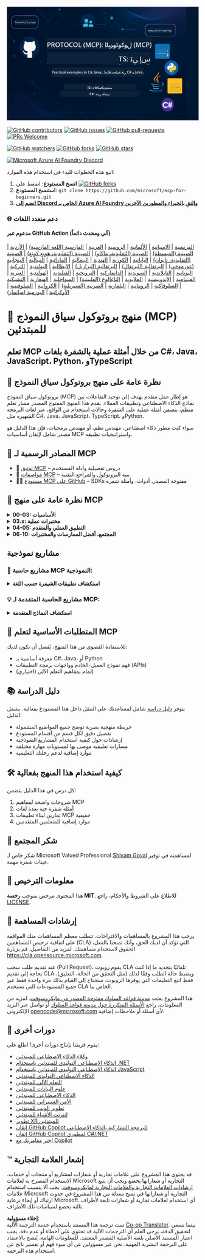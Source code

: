 <!--
CO_OP_TRANSLATOR_METADATA:
{
  "original_hash": "a94f85d76c34db9e2230c3d70787d320",
  "translation_date": "2025-06-27T14:43:07+00:00",
  "source_file": "README.md",
  "language_code": "ar"
}
-->
![MCP-for-beginners](../../translated_images/mcp-beginners.2ce2b317996369ff66c5b72e25eff9d4288ab2741fc70c0b4e523d1ae1e249fd.ar.png) 

[![GitHub contributors](https://img.shields.io/github/contributors/microsoft/mcp-for-beginners.svg)](https://GitHub.com/microsoft/mcp-for-beginners/graphs/contributors)
[![GitHub issues](https://img.shields.io/github/issues/microsoft/mcp-for-beginners.svg)](https://GitHub.com/microsoft/mcp-for-beginners/issues)
[![GitHub pull-requests](https://img.shields.io/github/issues-pr/microsoft/mcp-for-beginners.svg)](https://GitHub.com/microsoft/mcp-for-beginners/pulls)
[![PRs Welcome](https://img.shields.io/badge/PRs-welcome-brightgreen.svg?style=flat-square)](http://makeapullrequest.com)

[![GitHub watchers](https://img.shields.io/github/watchers/microsoft/mcp-for-beginners.svg?style=social&label=Watch)](https://GitHub.com/microsoft/mcp-for-beginners/watchers)
[![GitHub forks](https://img.shields.io/github/forks/microsoft/mcp-for-beginners.svg?style=social&label=Fork)](https://GitHub.com/microsoft/mcp-for-beginners/fork)
[![GitHub stars](https://img.shields.io/github/stars/microsoft/mcp-for-beginners?style=social&label=Star)](https://GitHub.com/microsoft/mcp-for-beginners/stargazers)


[![Microsoft Azure AI Foundry Discord](https://dcbadge.vercel.app/api/server/ByRwuEEgH4)](https://discord.com/invite/ByRwuEEgH4)


اتبع هذه الخطوات للبدء في استخدام هذه الموارد:
1. **انسخ المستودع**: اضغط على [![GitHub forks](https://img.shields.io/github/forks/microsoft/mcp-for-beginners.svg?style=social&label=Fork)](https://GitHub.com/microsoft/mcp-for-beginners/fork)
2. **استنسخ المستودع**: `git clone https://github.com/microsoft/mcp-for-beginners.git`
3. [**انضم إلى Discord الخاص بـ Azure AI Foundry والتقِ بالخبراء والمطورين الآخرين**](https://discord.com/invite/ByRwuEEgH4)


### 🌐 دعم متعدد اللغات

#### مدعوم عبر GitHub Action (آلي ومحدث دائماً)
[الفرنسية](../fr/README.md) | [الإسبانية](../es/README.md) | [الألمانية](../de/README.md) | [الروسية](../ru/README.md) | [العربية](./README.md) | [الفارسية (اللغة الفارسية)](../fa/README.md) | [الأردية](../ur/README.md) | [الصينية (المبسطة)](../zh/README.md) | [الصينية (التقليدية، ماكاو)](../mo/README.md) | [الصينية (التقليدية، هونغ كونغ)](../hk/README.md) | [الصينية (التقليدية، تايوان)](../tw/README.md) | [اليابانية](../ja/README.md) | [الكورية](../ko/README.md) | [الهندية](../hi/README.md) | [البنغالية](../bn/README.md) | [الماراثية](../mr/README.md) | [النيبالية](../ne/README.md) | [البنجابية (غورموخي)](../pa/README.md) | [البرتغالية (البرتغال)](../pt/README.md) | [البرتغالية (البرازيل)](../br/README.md) | [الإيطالية](../it/README.md) | [البولندية](../pl/README.md) | [التركية](../tr/README.md) | [اليونانية](../el/README.md) | [التايلاندية](../th/README.md) | [السويدية](../sv/README.md) | [الدانماركية](../da/README.md) | [النرويجية](../no/README.md) | [الفنلندية](../fi/README.md) | [الهولندية](../nl/README.md) | [العبرية](../he/README.md) | [الفيتنامية](../vi/README.md) | [الإندونيسية](../id/README.md) | [الملايوية](../ms/README.md) | [التاغالوغ (الفلبينية)](../tl/README.md) | [السواحلية](../sw/README.md) | [الهنغارية](../hu/README.md) | [التشيكية](../cs/README.md) | [السلوفاكية](../sk/README.md) | [الرومانية](../ro/README.md) | [البلغارية](../bg/README.md) | [الصربية (السيريلية)](../sr/README.md) | [الكرواتية](../hr/README.md) | [السلوفينية](../sl/README.md) | [الأوكرانية](../uk/README.md) | [البورمية (ميانمار)](../my/README.md)
# 🚀 منهج بروتوكول سياق النموذج (MCP) للمبتدئين

## **تعلم MCP من خلال أمثلة عملية بالشفرة بلغات C#، Java، JavaScript، Python، وTypeScript**

## 🧠 نظرة عامة على منهج بروتوكول سياق النموذج

بروتوكول سياق النموذج (MCP) هو إطار عمل متقدم يهدف إلى توحيد التفاعلات بين نماذج الذكاء الاصطناعي وتطبيقات العملاء. يقدم هذا المنهج المفتوح المصدر مسار تعلم منظم، يتضمن أمثلة عملية على الشفرة وحالات استخدام من الواقع، عبر لغات البرمجة الشهيرة مثل C#، Java، JavaScript، TypeScript، وPython.

سواء كنت مطور ذكاء اصطناعي، مهندس نظم، أو مهندس برمجيات، فإن هذا الدليل هو مصدر شامل لإتقان أساسيات MCP واستراتيجيات تطبيقه.

## 🔗 المصادر الرسمية لـ MCP

- 📘 [توثيق MCP](https://modelcontextprotocol.io/) – دروس تفصيلية وأدلة المستخدم  
- 📜 [مواصفات MCP](https://spec.modelcontextprotocol.io/) – بنية البروتوكول والمراجع التقنية  
- 🧑‍💻 [مستودع MCP على GitHub](https://github.com/modelcontextprotocol) – SDKs مفتوحة المصدر، أدوات، وأمثلة شفرة  

## 🧭 نظرة عامة على منهج MCP

<details>
  <summary><strong>00-03: الأساسيات</strong></summary>

- **00. مقدمة في MCP**  
  نظرة عامة على بروتوكول سياق النموذج وأهميته في خطوط أنابيب الذكاء الاصطناعي. [اقرأ المزيد](./00-Introduction/README.md)
- **01. شرح المفاهيم الأساسية**  
  استكشاف معمق للمفاهيم الأساسية في MCP. [اقرأ المزيد](./01-CoreConcepts/README.md)
- **02. الأمان في MCP**  
  التهديدات الأمنية وأفضل الممارسات. [اقرأ المزيد](./02-Security/README.md)
- **03. البدء مع MCP**  
  إعداد البيئة، الخوادم/العملاء الأساسية، التكامل. [اقرأ المزيد](./03-GettingStarted/README.md)
</details>

<details>
  <summary><strong>03.x: مختبرات عملية</strong></summary>

- **3.1. أول خادم** – [الدليل](./03-GettingStarted/01-first-server/README.md)
- **3.2. أول عميل** – [الدليل](./03-GettingStarted/02-client/README.md)
- **3.3. عميل مع LLM** – [الدليل](./03-GettingStarted/03-llm-client/README.md)
- **3.4. استهلاك خادم باستخدام Visual Studio Code** – [الدليل](./03-GettingStarted/04-vscode/README.md)
- **3.5. إنشاء خادم باستخدام SSE** – [الدليل](./03-GettingStarted/05-sse-server/README.md)
- **3.6. البث عبر HTTP** – [الدليل](./03-GettingStarted/06-http-streaming/README.md)
- **3.7. استخدام مجموعة أدوات الذكاء الاصطناعي** – [الدليل](./03-GettingStarted/07-aitk/README.md)
- **3.8. اختبار خادمك** – [الدليل](./03-GettingStarted/08-testing/README.md)
- **3.9. نشر خادمك** – [الدليل](./03-GettingStarted/09-deployment/README.md)
</details>

<details>
  <summary><strong>04-05: التطبيق العملي والمتقدم</strong></summary>

- **04. التطبيق العملي**  
  SDKs، التصحيح، الاختبار، قوالب التعليمات القابلة لإعادة الاستخدام. [اقرأ المزيد](./04-PracticalImplementation/README.md)
- **05. مواضيع متقدمة في MCP**  
  الذكاء الاصطناعي متعدد الوسائط، التوسع، استخدام المؤسسات. [اقرأ المزيد](./05-AdvancedTopics/README.md)
- **5.1. تكامل MCP مع Azure** – [الدليل](./05-AdvancedTopics/mcp-integration/README.md)
- **5.2. تعدد الوسائط** – [الدليل](./05-AdvancedTopics/mcp-multi-modality/README.md)
- **5.3. عرض توضيحي لـ MCP OAuth2** – [الدليل](./05-AdvancedTopics/mcp-oauth2-demo/README.md)
- **5.4. سياقات الجذر** – [الدليل](./05-AdvancedTopics/mcp-root-contexts/README.md)
- **5.5. التوجيه** – [الدليل](./05-AdvancedTopics/mcp-routing/README.md)
- **5.6. أخذ العينات** – [الدليل](./05-AdvancedTopics/mcp-sampling/README.md)
- **5.7. التوسع** – [الدليل](./05-AdvancedTopics/mcp-scaling/README.md)
- **5.8. الأمان** – [الدليل](./05-AdvancedTopics/mcp-security/README.md)
- **5.9. بحث الويب MCP** – [الدليل](./05-AdvancedTopics/web-search-mcp/README.md)
- **5.10. البث المباشر** – [الدليل](./05-AdvancedTopics/mcp-realtimestreaming/README.md)
- **5.11. بحث الويب في الوقت الحقيقي** – [الدليل](./05-AdvancedTopics/mcp-realtimesearch/README.md)
- **5.12. توثيق Entra ID لخوادم بروتوكول سياق النموذج** – [الدليل](./05-AdvancedTopics/mcp-security-entra/README.md)
</details>

<details>
  <summary><strong>06-10: المجتمع، أفضل الممارسات والمختبرات</strong></summary>
- **06. مساهمات المجتمع** – [الدليل](./06-CommunityContributions/README.md)
- **07. دروس من التبني المبكر** – [الدليل](./07-LessonsFromEarlyAdoption/README.md)
- **08. أفضل الممارسات لـ MCP** – [الدليل](./08-BestPractices/README.md)
- **09. دراسات حالة MCP** – [الدليل](./09-CaseStudy/README.md)
- **10. تبسيط سير عمل الذكاء الاصطناعي: بناء خادم MCP باستخدام AI Toolkit** – [مختبر عملي](./10-StreamliningAIWorkflowsBuildingAnMCPServerWithAIToolkit/README.md)
</details>

## مشاريع نموذجية

### 🧮 مشاريع حاسبة MCP النموذجية:
<details>
  <summary><strong>استكشاف تطبيقات الشيفرة حسب اللغة</strong></summary>

  - [مثال خادم MCP بلغة C#](./03-GettingStarted/samples/csharp/README.md)
  - [حاسبة MCP بلغة Java](./03-GettingStarted/samples/java/calculator/README.md)
  - [عرض MCP بلغة JavaScript](./03-GettingStarted/samples/javascript/README.md)
  - [خادم MCP بلغة Python](../../03-GettingStarted/samples/python/mcp_calculator_server.py)
  - [مثال MCP بلغة TypeScript](./03-GettingStarted/samples/typescript/README.md)

</details>

### 💡 مشاريع الحاسبة المتقدمة لـ MCP:
<details>
  <summary><strong>استكشاف النماذج المتقدمة</strong></summary>

  - [نموذج متقدم بلغة C#](./04-PracticalImplementation/samples/csharp/README.md)
  - [مثال تطبيق حاوية بلغة Java](./04-PracticalImplementation/samples/java/containerapp/README.md)
  - [نموذج متقدم بلغة JavaScript](./04-PracticalImplementation/samples/javascript/README.md)
  - [تطبيق معقد بلغة Python](../../04-PracticalImplementation/samples/python/mcp_sample.py)
  - [نموذج حاوية بلغة TypeScript](./04-PracticalImplementation/samples/typescript/README.md)

</details>

## 🎯 المتطلبات الأساسية لتعلم MCP

للاستفادة القصوى من هذا المنهج، يُفضل أن تكون لديك:

- معرفة أساسية بـ C#، Java، أو Python  
- فهم نموذج العميل-الخادم وواجهات برمجة التطبيقات (APIs)  
- (اختياري) إلمام بمفاهيم التعلم الآلي  

## 📚 دليل الدراسة

يتوفر [دليل دراسة](./study_guide.md) شامل لمساعدتك على التنقل داخل هذا المستودع بفعالية. يشمل الدليل:

- خريطة منهجية بصرية توضح جميع المواضيع المشمولة  
- تفصيل دقيق لكل قسم من أقسام المستودع  
- إرشادات حول كيفية استخدام المشاريع النموذجية  
- مسارات تعليمية موصى بها لمستويات مهارة مختلفة  
- موارد إضافية لدعم رحلتك التعليمية  

## 🛠️ كيفية استخدام هذا المنهج بفعالية

كل درس في هذا الدليل يتضمن:

1. شروحات واضحة لمفاهيم MCP  
2. أمثلة شفرة حية بعدة لغات  
3. تمارين لبناء تطبيقات MCP حقيقية  
4. موارد إضافية للمتعلمين المتقدمين  

## 🌟 شكر المجتمع

شكر خاص لـ Microsoft Valued Professional [Shivam Goyal](https://www.linkedin.com/in/shivam2003/) لمساهمته في توفير عينات شفرة مهمة.

## 📜 معلومات الترخيص

هذا المحتوى مرخص بموجب **رخصة MIT**. للاطلاع على الشروط والأحكام، راجع [LICENSE](../../LICENSE).

## 🤝 إرشادات المساهمة

يرحب هذا المشروع بالمساهمات والاقتراحات. تتطلب معظم المساهمات منك الموافقة على اتفاقية ترخيص المساهمين (CLA) التي تؤكد أن لديك الحق، وأنك تمنحنا بالفعل، الحقوق لاستخدام مساهمتك. لمزيد من التفاصيل، قم بزيارة <https://cla.opensource.microsoft.com>.

عند تقديم طلب سحب (Pull Request)، يقوم روبوت CLA تلقائيًا بتحديد ما إذا كنت بحاجة إلى تقديم CLA ويضبط حالة الطلب وفقًا لذلك (مثل التحقق من الحالة، التعليق). فقط اتبع التعليمات التي يوفرها الروبوت. ستحتاج إلى القيام بذلك مرة واحدة فقط عبر جميع المستودعات التي تستخدم CLA الخاص بنا.

هذا المشروع يعتمد [مدونة قواعد السلوك مفتوحة المصدر من مايكروسوفت](https://opensource.microsoft.com/codeofconduct/). لمزيد من المعلومات، راجع [الأسئلة المتكررة حول مدونة قواعد السلوك](https://opensource.microsoft.com/codeofconduct/faq/) أو تواصل عبر البريد الإلكتروني [opencode@microsoft.com](mailto:opencode@microsoft.com) لأي أسئلة أو ملاحظات إضافية.

## 🎒 دورات أخرى
يقوم فريقنا بإنتاج دورات أخرى! اطلع على:

- [وكلاء الذكاء الاصطناعي للمبتدئين](https://github.com/microsoft/ai-agents-for-beginners?WT.mc_id=academic-105485-koreyst)
- [الذكاء الاصطناعي التوليدي للمبتدئين باستخدام .NET](https://github.com/microsoft/Generative-AI-for-beginners-dotnet?WT.mc_id=academic-105485-koreyst)
- [الذكاء الاصطناعي التوليدي للمبتدئين باستخدام JavaScript](https://github.com/microsoft/generative-ai-with-javascript?WT.mc_id=academic-105485-koreyst)
- [الذكاء الاصطناعي التوليدي للمبتدئين](https://github.com/microsoft/generative-ai-for-beginners?WT.mc_id=academic-105485-koreyst)
- [التعلم الآلي للمبتدئين](https://aka.ms/ml-beginners?WT.mc_id=academic-105485-koreyst)
- [علوم البيانات للمبتدئين](https://aka.ms/datascience-beginners?WT.mc_id=academic-105485-koreyst)
- [الذكاء الاصطناعي للمبتدئين](https://aka.ms/ai-beginners?WT.mc_id=academic-105485-koreyst)
- [الأمن السيبراني للمبتدئين](https://github.com/microsoft/Security-101??WT.mc_id=academic-96948-sayoung)
- [تطوير الويب للمبتدئين](https://aka.ms/webdev-beginners?WT.mc_id=academic-105485-koreyst)
- [إنترنت الأشياء للمبتدئين](https://aka.ms/iot-beginners?WT.mc_id=academic-105485-koreyst)
- [تطوير XR للمبتدئين](https://github.com/microsoft/xr-development-for-beginners?WT.mc_id=academic-105485-koreyst)
- [إتقان GitHub Copilot للبرمجة التشاركية بالذكاء الاصطناعي](https://aka.ms/GitHubCopilotAI?WT.mc_id=academic-105485-koreyst)
- [إتقان GitHub Copilot لمطوري C#/.NET](https://github.com/microsoft/mastering-github-copilot-for-dotnet-csharp-developers?WT.mc_id=academic-105485-koreyst)
- [اختر مغامرتك مع Copilot](https://github.com/microsoft/CopilotAdventures?WT.mc_id=academic-105485-koreyst)


## ™️ إشعار العلامة التجارية

قد يحتوي هذا المشروع على علامات تجارية أو شعارات لمشاريع أو منتجات أو خدمات. الاستخدام المصرح به لعلامات Microsoft التجارية أو شعاراتها يخضع ويجب أن يتبع
[إرشادات العلامات التجارية والعلامات التجارية لمايكروسوفت](https://www.microsoft.com/legal/intellectualproperty/trademarks/usage/general).
يجب ألا يتسبب استخدام علامات Microsoft التجارية أو شعاراتها في نسخ معدلة من هذا المشروع في حدوث ارتباك أو إيحاء برعاية Microsoft.
أي استخدام لعلامات تجارية أو شعارات تابعة لأطراف ثالثة يخضع لسياسات تلك الأطراف.

**إخلاء مسؤولية**:  
تمت ترجمة هذا المستند باستخدام خدمة الترجمة الآلية [Co-op Translator](https://github.com/Azure/co-op-translator). بينما نسعى لتحقيق الدقة، يرجى العلم أن الترجمات الآلية قد تحتوي على أخطاء أو عدم دقة. يجب اعتبار المستند الأصلي بلغته الأصلية المصدر المعتمد. للمعلومات الهامة، يُنصح بالاعتماد على الترجمة البشرية المهنية. نحن غير مسؤولين عن أي سوء فهم أو تفسير ناتج عن استخدام هذه الترجمة.